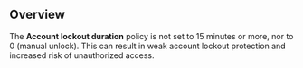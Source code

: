 ## Overview

The **Account lockout duration** policy is not set to 15 minutes or more, nor to 0 (manual unlock). This can result in weak account lockout protection and increased risk of unauthorized access.

